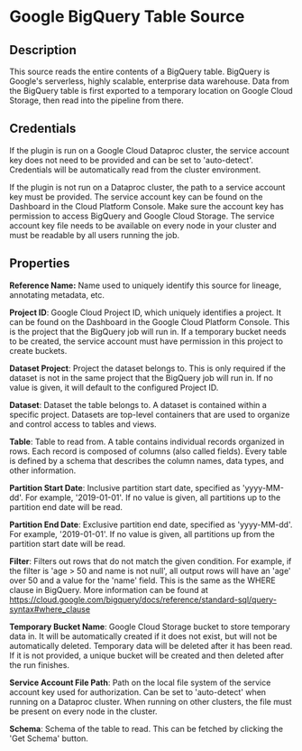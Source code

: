 # Google BigQuery Table Source

Description
-----------
This source reads the entire contents of a BigQuery table.
BigQuery is Google's serverless, highly scalable, enterprise data warehouse.
Data from the BigQuery table is first exported to a temporary location on Google Cloud Storage,
then read into the pipeline from there.

Credentials
-----------
If the plugin is run on a Google Cloud Dataproc cluster, the service account key does not need to be
provided and can be set to 'auto-detect'.
Credentials will be automatically read from the cluster environment.

If the plugin is not run on a Dataproc cluster, the path to a service account key must be provided.
The service account key can be found on the Dashboard in the Cloud Platform Console.
Make sure the account key has permission to access BigQuery and Google Cloud Storage.
The service account key file needs to be available on every node in your cluster and
must be readable by all users running the job.

Properties
----------
**Reference Name:** Name used to uniquely identify this source for lineage, annotating metadata, etc.

**Project ID**: Google Cloud Project ID, which uniquely identifies a project.
It can be found on the Dashboard in the Google Cloud Platform Console. This is the project
that the BigQuery job will run in. If a temporary bucket needs to be created, the service account
must have permission in this project to create buckets.

**Dataset Project**: Project the dataset belongs to. This is only required if the dataset is not
in the same project that the BigQuery job will run in. If no value is given,
it will default to the configured Project ID.

**Dataset**: Dataset the table belongs to. A dataset is contained within a specific project.
Datasets are top-level containers that are used to organize and control access to tables and views.

**Table**: Table to read from. A table contains individual records organized in rows.
Each record is composed of columns (also called fields).
Every table is defined by a schema that describes the column names, data types, and other information.

**Partition Start Date**: Inclusive partition start date, specified as 'yyyy-MM-dd'. For example, '2019-01-01'. 
If no value is given, all partitions up to the partition end date will be read.

**Partition End Date**: Exclusive partition end date, specified as 'yyyy-MM-dd'. For example, '2019-01-01'. 
If no value is given, all partitions up from the partition start date will be read.

**Filter**: Filters out rows that do not match the given condition. For example, if the filter is 'age > 50 and 
name is not null', all output rows will have an 'age' over 50 and a value for the 'name' field.
This is the same as the WHERE clause in BigQuery. More information can be found at
https://cloud.google.com/bigquery/docs/reference/standard-sql/query-syntax#where_clause

**Temporary Bucket Name**: Google Cloud Storage bucket to store temporary data in.
It will be automatically created if it does not exist, but will not be automatically deleted.
Temporary data will be deleted after it has been read. If it is not provided, a unique bucket will be
created and then deleted after the run finishes.

**Service Account File Path**: Path on the local file system of the service account key used for
authorization. Can be set to 'auto-detect' when running on a Dataproc cluster.
When running on other clusters, the file must be present on every node in the cluster.

**Schema**: Schema of the table to read. This can be fetched by clicking the 'Get Schema' button.
